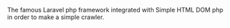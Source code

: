 The famous Laravel php framework integrated with Simple HTML DOM php in order to make a simple crawler.